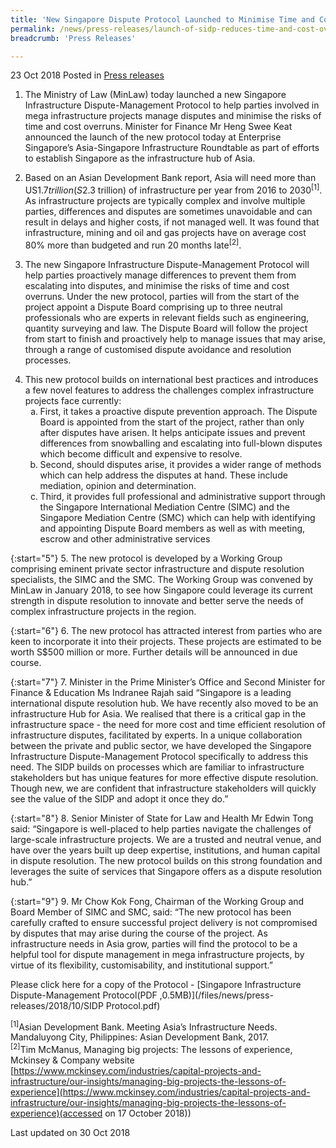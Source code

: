 ```yaml
---
title: 'New Singapore Dispute Protocol Launched to Minimise Time and Cost Overruns in Infrastructure Projects'
permalink: /news/press-releases/launch-of-sidp-reduces-time-and-cost-overruns-in-infrastructure-projects/
breadcrumb: 'Press Releases'

---
```



23 Oct 2018 Posted in [Press releases](/news/press-releases)

1. The Ministry of Law (MinLaw) today launched a new Singapore Infrastructure Dispute-Management Protocol to help parties involved in mega infrastructure projects manage disputes and minimise the risks of time and cost overruns. Minister for Finance Mr Heng Swee Keat announced the launch of the new protocol today at Enterprise Singapore’s Asia-Singapore Infrastructure Roundtable as part of efforts to establish Singapore as the infrastructure hub of Asia.  

2. Based on an Asian Development Bank report, Asia will need more than US$1.7 trillion (S$2.3 trillion) of infrastructure per year from 2016 to 2030<sup>[1]</sup>. As infrastructure projects are typically complex and involve multiple parties, differences and disputes are sometimes unavoidable and can result in delays and higher costs, if not managed well. It was found that infrastructure, mining and oil and gas projects have on average cost 80% more than budgeted and run 20 months late<sup>[2]</sup>.

3. The new Singapore Infrastructure Dispute-Management Protocol will help parties proactively manage differences to prevent them from escalating into disputes, and minimise the risks of time and cost overruns. Under the new protocol, parties will from the start of the project appoint a Dispute Board comprising up to three neutral professionals who are experts in relevant fields such as engineering, quantity surveying and law. The Dispute Board will follow the project from start to finish and proactively help to manage issues that may arise, through a range of customised dispute avoidance and resolution processes.

<ol start="4">
   <li>This new protocol builds on international best practices and introduces a few novel features to address the challenges complex infrastructure projects face currently:
      <ol style="list-style-type: lower-alpha;">
         <li> First, it takes a proactive dispute prevention approach. The Dispute Board is appointed from the start                          of the project, rather than only after disputes have arisen. It helps anticipate issues and prevent                                  differences from snowballing and escalating into full-blown disputes which become difficult and                                    expensive to resolve.</li>
         <li>Second, should disputes arise, it provides a wider range of methods which can help address the                                disputes at hand. These include mediation, opinion and determination.</li>
         <li>Third, it provides full professional and administrative support through the Singapore International                                Mediation Centre (SIMC) and the Singapore Mediation Centre (SMC) which can help with identifying and appointing Dispute Board members as well as with meeting, escrow and other administrative services</li>
        </ol>
   
   </li>
   
</ol>


{:start="5"}
5. The new protocol is developed by a Working Group comprising eminent private sector infrastructure and dispute resolution specialists, the SIMC and the SMC. The Working Group was convened by MinLaw in January 2018, to see how Singapore could leverage its current strength in dispute resolution to innovate and better serve the needs of complex infrastructure projects in the region.

{:start="6"}
6. The new protocol has attracted interest from parties who are keen to incorporate it into their projects. These projects are estimated to be worth S$500 million or more. Further details will be announced in due course.

{:start="7"}
7. Minister in the Prime Minister’s Office and Second Minister for Finance & Education Ms Indranee Rajah said “Singapore is a leading international dispute resolution hub. We have recently also moved to be an infrastructure Hub for Asia.  We realised that there is a critical gap in the infrastructure space - the need for more cost and time efficient resolution of infrastructure disputes, facilitated by experts. In a unique collaboration between the private and public sector, we have developed the Singapore Infrastructure Dispute-Management Protocol specifically to address this need. The SIDP builds on processes which are familiar to infrastructure stakeholders but has unique features for more effective dispute resolution. Though new, we are confident that infrastructure stakeholders will quickly see the value of the SIDP and adopt it once they do.”

{:start="8"}
8. Senior Minister of State for Law and Health Mr Edwin Tong said: “Singapore is well-placed to help parties navigate the challenges of large-scale infrastructure projects. We are a trusted and neutral venue, and have over the years built up deep expertise, institutions, and human capital in dispute resolution. The new protocol builds on this strong foundation and leverages the suite of services that Singapore offers as a dispute resolution hub.”

{:start="9"}
9. Mr Chow Kok Fong, Chairman of the Working Group and Board Member of SIMC and SMC, said: “The new protocol has been carefully crafted to ensure successful project delivery is not compromised by disputes that may arise during the course of the project. As infrastructure needs in Asia grow, parties will find the protocol to be a helpful tool for dispute management in mega infrastructure projects, by virtue of its flexibility, customisability, and institutional support.”

Please click here for a copy of the Protocol - [Singapore Infrastructure Dispute-Management Protocol(PDF ,0.5MB)](/files/news/press-releases/2018/10/SIDP Protocol.pdf) 

<sup>[1]</sup>Asian Development Bank. Meeting Asia’s Infrastructure Needs. Mandaluyong City, Philippines: Asian Development Bank, 2017.   
<sup>[2]</sup>Tim McManus, Managing big projects: The lessons of experience, Mckinsey & Company website [https://www.mckinsey.com/industries/capital-projects-and-infrastructure/our-insights/managing-big-projects-the-lessons-of-experience](https://www.mckinsey.com/industries/capital-projects-and-infrastructure/our-insights/managing-big-projects-the-lessons-of-experience)(accessed on 17 October 2018))

<p class="right-side-updated">Last updated on 30 Oct 2018
</p>

